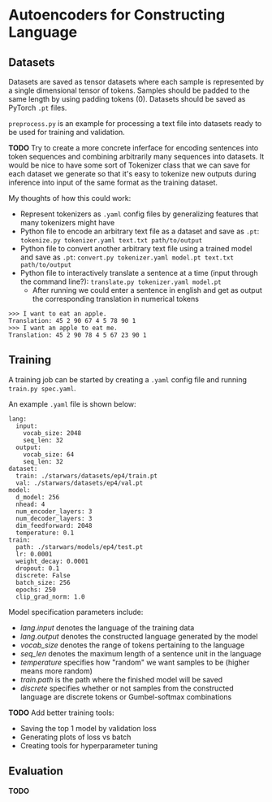 # Autoencoders for Constructing Language

## Datasets

Datasets are saved as tensor datasets where each sample is represented by a single dimensional tensor of tokens. Samples should be padded to the same length by using padding tokens (0). Datasets should be saved as PyTorch `.pt` files.

`preprocess.py` is an example for processing a text file into datasets ready to be used for training and validation.

**TODO** Try to create a more concrete inferface for encoding sentences into token sequences and combining arbitrarily many sequences into datasets. It would be nice to have some sort of Tokenizer class that we can save for each dataset we generate so that it's easy to tokenize new outputs during inference into input of the same format as the training dataset.

My thoughts of how this could work:
- Represent tokenizers as `.yaml` config files by generalizing features that many tokenizers might have
- Python file to encode an arbitrary text file as a dataset and save as `.pt`: `tokenize.py tokenizer.yaml text.txt path/to/output`
- Python file to convert another arbitrary text file using a trained model and save as `.pt`: `convert.py tokenizer.yaml model.pt text.txt path/to/output`
- Python file to interactively translate a sentence at a time (input through the command line?): `translate.py tokenizer.yaml model.pt`
  - After running we could enter a sentence in english and get as output the corresponding translation in numerical tokens
```
>>> I want to eat an apple.
Translation: 45 2 90 67 4 5 78 90 1
>>> I want an apple to eat me.
Translation: 45 2 90 78 4 5 67 23 90 1
```
## Training

A training job can be started by creating a `.yaml` config file and running `train.py spec.yaml`.

An example `.yaml` file is shown below:
```
lang:
  input:
    vocab_size: 2048
    seq_len: 32
  output:
    vocab_size: 64
    seq_len: 32
dataset:
  train: ./starwars/datasets/ep4/train.pt
  val: ./starwars/datasets/ep4/val.pt
model:
  d_model: 256
  nhead: 4
  num_encoder_layers: 3
  num_decoder_layers: 3
  dim_feedforward: 2048
  temperature: 0.1
train:
  path: ./starwars/models/ep4/test.pt
  lr: 0.0001
  weight_decay: 0.0001
  dropout: 0.1
  discrete: False
  batch_size: 256
  epochs: 250
  clip_grad_norm: 1.0
```

Model specification parameters include:
- *lang.input* denotes the language of the training data
- *lang.output* denotes the constructed language generated by the model
- *vocab_size* denotes the range of tokens pertaining to the language
- *seq_len* denotes the maximum length of a sentence unit in the language
- *temperature* specifies how "random" we want samples to be (higher means more random)
- *train.path* is the path where the finished model will be saved
- *discrete* specifies whether or not samples from the constructed language are discrete tokens or Gumbel-softmax combinations 

**TODO** Add better training tools:
- Saving the top 1 model by validation loss
- Generating plots of loss vs batch
- Creating tools for hyperparameter tuning

## Evaluation

**TODO**

